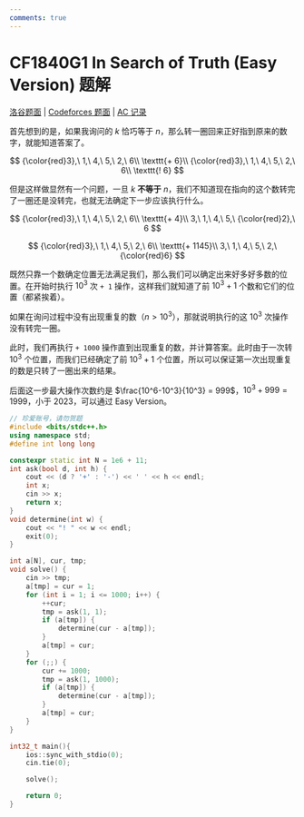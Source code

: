 ```yaml
---
comments: true
---
```


# CF1840G1 In Search of Truth (Easy Version) 题解


[洛谷题面](https://www.luogu.com.cn/problem/CF1840G1) | [Codeforces 题面](https://codeforces.com/contest/1840/problem/G1) | [AC 记录](https://www.luogu.com.cn/record/112393198)

首先想到的是，如果我询问的 $k$ 恰巧等于 $n$，那么转一圈回来正好指到原来的数字，就能知道答案了。

$$
{\color{red}3},\ 1,\ 4,\ 5,\ 2,\ 6\\
\texttt{+ 6}\\
{\color{red}3},\ 1,\ 4,\ 5,\ 2,\ 6\\
\texttt{! 6}
$$

但是这样做显然有一个问题，一旦 $k$ **不等于** $n$，我们不知道现在指向的这个数转完了一圈还是没转完，也就无法确定下一步应该执行什么。

$$
{\color{red}3},\ 1,\ 4,\ 5,\ 2,\ 6\\
\texttt{+ 4}\\
3,\ 1,\ 4,\ 5,\ {\color{red}2},\ 6
$$

$$
{\color{red}3},\ 1,\ 4,\ 5,\ 2,\ 6\\
\texttt{+ 1145}\\
3,\ 1,\ 4,\ 5,\ 2,\ {\color{red}6}
$$

既然只靠一个数确定位置无法满足我们，那么我们可以确定出来好多好多数的位置。在开始时执行 $10^3$ 次 `+ 1` 操作，这样我们就知道了前 $10^3+1$ 个数和它们的位置（都紧挨着）。

如果在询问过程中没有出现重复的数（$n>10^3$），那就说明执行的这 $10^3$ 次操作没有转完一圈。

此时，我们再执行 `+ 1000` 操作直到出现重复的数，并计算答案。此时由于一次转 $10^3$ 个位置，而我们已经确定了前 $10^3+1$ 个位置，所以可以保证第一次出现重复的数是只转了一圈出来的结果。

后面这一步最大操作次数约是 $\frac{10^6-10^3}{10^3} = 999$，$10^3 + 999 = 1999$，小于 $2023$，可以通过 Easy Version。

``` cpp
// 珍爱账号，请勿贺题
#include <bits/stdc++.h>
using namespace std;
#define int long long

constexpr static int N = 1e6 + 11;
int ask(bool d, int h) {
    cout << (d ? '+' : '-') << ' ' << h << endl;
    int x;
    cin >> x;
    return x;
}
void determine(int w) {
    cout << "! " << w << endl;
    exit(0);
}

int a[N], cur, tmp;
void solve() {
    cin >> tmp;
    a[tmp] = cur = 1;
    for (int i = 1; i <= 1000; i++) {
        ++cur;
        tmp = ask(1, 1);
        if (a[tmp]) {
            determine(cur - a[tmp]);
        }
        a[tmp] = cur;
    }
    for (;;) {
        cur += 1000;
        tmp = ask(1, 1000);
        if (a[tmp]) {
            determine(cur - a[tmp]);
        }
        a[tmp] = cur;
    }
}

int32_t main(){
    ios::sync_with_stdio(0);
    cin.tie(0);

    solve();

    return 0;
}
```